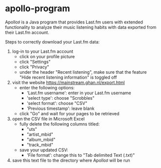 # apollo-program

Apollo♯ is a Java program that provides Last.fm users with extended functionality to analyze their music listening habits with data exported from their Last.fm account.

Steps to correctly download your Last.fm data:
   1. log-in to your Last.fm account
        - click on your profile picture
        - click "Settings"
        - click "Privacy"
        - under the header "Recent listening", make sure that the feature "Hide recent listening information" is toggled off
   2. visit the website <https://mainstream.ghan.nl/export.html>
        - enter the following options:
            - 'Last.fm username': enter in your Last.fm username
            - 'select type': choose "Scrobbles"
            - 'select format': choose "CSV"
            - 'Previous timestamp': leave blank
        - click "Go" and wait for your pages to be retrieved
   3. open the CSV file in Microsoft Excel
        - fully delete the following columns titled:
            - "uts"
            - "artist_mbid"
            - "album_mbid"
            - "track_mbid"
        - save your updated CSV:
            - 'File format': change this to "Tab delimited Text (.txt)"
   4. save this text file to the directory where Apollo♯ will be run
        
